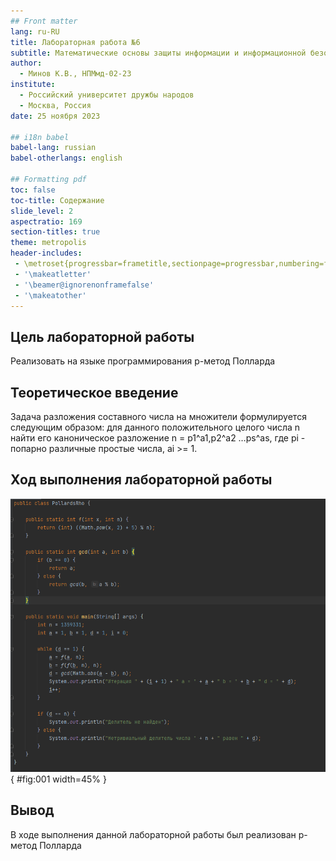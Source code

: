 ```yaml
---
## Front matter
lang: ru-RU
title: Лабораторная работа №6
subtitle: Математические основы защиты информации и информационной безопасности
author:
  - Минов К.В., НПМмд-02-23
institute:
  - Российский университет дружбы народов
  - Москва, Россия
date: 25 ноября 2023

## i18n babel
babel-lang: russian
babel-otherlangs: english

## Formatting pdf
toc: false
toc-title: Содержание
slide_level: 2
aspectratio: 169
section-titles: true
theme: metropolis
header-includes:
 - \metroset{progressbar=frametitle,sectionpage=progressbar,numbering=fraction}
 - '\makeatletter'
 - '\beamer@ignorenonframefalse'
 - '\makeatother'
---
```


## Цель лабораторной работы

Реализовать на языке программирования p-метод Полларда

## Теоретическое введение

Задача разложения составного числа на множители формулируется
следующим образом: для данного положительного целого числа n найти его
каноническое разложение n = p1^a1,p2^a2 …рs^as, где pi - попарно различные простые
числа, ai >= 1.


## Ход выполнения лабораторной работы

![Рис.1: p-метод Полларда](images/p-методПолларда.PNG){ #fig:001 width=45% }


## Вывод
В ходе выполнения данной лабораторной работы был реализован p-метод Полларда
